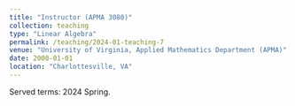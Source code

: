 ```yaml
---
title: "Instructor (APMA 3080)"
collection: teaching
type: "Linear Algebra"
permalink: /teaching/2024-01-teaching-7
venue: "University of Virginia, Applied Mathematics Department (APMA)"
date: 2000-01-01
location: "Charlottesville, VA"
---
```


Served terms: 2024 Spring.
